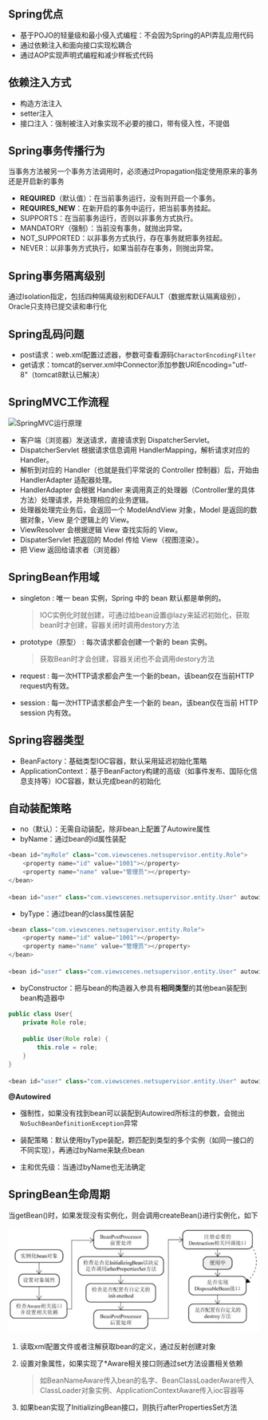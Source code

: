 ## Spring优点

- 基于POJO的轻量级和最小侵入式编程：不会因为Spring的API弄乱应用代码
- 通过依赖注入和面向接口实现松耦合
- 通过AOP实现声明式编程和减少样板式代码

## 依赖注入方式

- 构造方法注入
- setter注入
- 接口注入：强制被注入对象实现不必要的接口，带有侵入性，不提倡

## Spring事务传播行为

当事务方法被另一个事务方法调用时，必须通过Propagation指定使用原来的事务还是开启新的事务

- **REQUIRED**（默认值）：在当前事务运行，没有则开启一个事务。
- **REQUIRES_NEW**：在新开启的事务中运行，把当前事务挂起。
- SUPPORTS：在当前事务运行，否则以非事务方式执行。
- MANDATORY（强制）：当前没有事务，就抛出异常。
- NOT_SUPPORTED：以非事务方式执行，存在事务就把事务挂起。
- NEVER：以非事务方式执行，如果当前存在事务，则抛出异常。

## Spring事务隔离级别

通过Isolation指定，包括四种隔离级别和DEFAULT（数据库默认隔离级别），Oracle只支持已提交读和串行化

## Spring乱码问题

- post请求：web.xml配置过滤器，参数可查看源码`CharactorEncodingFilter`
- get请求：tomcat的server.xml中Connector添加参数URIEncoding="utf-8"（tomcat8默认已解决）

## SpringMVC工作流程

![SpringMVC运行原理](E:\Note\images\49790288-1585985903929.jpg)

- 客户端（浏览器）发送请求，直接请求到 DispatcherServlet。
- DispatcherServlet 根据请求信息调用 HandlerMapping，解析请求对应的 Handler。
- 解析到对应的 Handler（也就是我们平常说的 Controller 控制器）后，开始由 HandlerAdapter 适配器处理。
- HandlerAdapter 会根据 Handler 来调用真正的处理器（Controller里的具体方法）处理请求，并处理相应的业务逻辑。
- 处理器处理完业务后，会返回一个 ModelAndView 对象，Model 是返回的数据对象，View 是个逻辑上的 View。
- ViewResolver 会根据逻辑 View 查找实际的 View。
- DispaterServlet 把返回的 Model 传给 View（视图渲染）。
- 把 View 返回给请求者（浏览器）

## SpringBean作用域

- singleton : 唯一 bean 实例，Spring 中的 bean 默认都是单例的。

  >  IOC实例化时就创建，可通过给bean设置@lazy来延迟初始化，获取bean时才创建，容器关闭时调用destory方法

- prototype（原型） : 每次请求都会创建一个新的 bean 实例。

  > 获取Bean时才会创建，容器关闭也不会调用destory方法

- request : 每一次HTTP请求都会产生一个新的bean，该bean仅在当前HTTP request内有效。

- session : 每一次HTTP请求都会产生一个新的 bean，该bean仅在当前 HTTP session 内有效。


## Spring容器类型

- BeanFactory：基础类型IOC容器，默认采用延迟初始化策略
- ApplicationContext：基于BeanFactory构建的高级（如事件发布、国际化信息支持等）IOC容器，默认完成bean的初始化

## 自动装配策略

- no（默认）：无需自动装配，除非bean上配置了Autowire属性
- byName：通过bean的id属性装配

```java
<bean id="myRole" class="com.viewscenes.netsupervisor.entity.Role">
	<property name="id" value="1001"></property>
	<property name="name" value="管理员"></property>
</bean>

<bean id="user" class="com.viewscenes.netsupervisor.entity.User" autowire="byName"></bean>
```

- byType：通过bean的class属性装配

```java
<bean class="com.viewscenes.netsupervisor.entity.Role">
	<property name="id" value="1001"></property>
	<property name="name" value="管理员"></property>
</bean>

<bean id="user" class="com.viewscenes.netsupervisor.entity.User" autowire="byType"></bean>
```

- byConstructor：把与bean的构造器入参具有**相同类型**的其他bean装配到bean构造器中

```java
public class User{
	private Role role;

	public User(Role role) {
		this.role = role;
	}
}

<bean id="user" class="com.viewscenes.netsupervisor.entity.User" autowire="constructor"></bean>
```

**@Autowired**

- 强制性，如果没有找到bean可以装配到Autowired所标注的参数，会抛出`NoSuchBeanDefinitionException`异常

- 装配策略：默认使用byType装配，颗匹配到类型的多个实例（如同一接口的不同实现），再通过byName来缺点bean
- 主和优先级：当通过byName也无法确定

## SpringBean生命周期

当getBean()时，如果发现没有实例化，则会调用createBean()进行实例化，如下

![img](images/640-1586154049179.webp)



1. 读取xml配置文件或者注解获取bean的定义，通过反射创建对象

2. 设置对象属性，如果实现了*Aware相关接口则通过set方法设置相关依赖

   > 如BeanNameAware传入bean的名字、BeanClassLoaderAware传入ClassLoader对象实例、ApplicationContextAware传入ioc容器等

3. 如果bean实现了InitializingBean接口，则执行afterPropertiesSet方法